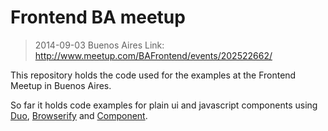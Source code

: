 # Frontend BA meetup
> 2014-09-03 Buenos Aires
> Link: <http://www.meetup.com/BAFrontend/events/202522662/>

This repository holds the code used for the examples at the Frontend Meetup in Buenos Aires.

So far it holds code examples for plain ui and javascript components using [Duo](https://duojs.org), [Browserify](https://browserify.com) and [Component](https://github.com/componentjs/component).
